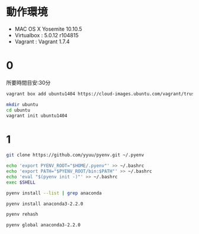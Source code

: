 
# 動作環境

- MAC OS X Yosemite 10.10.5
- Virtualbox : 5.0.12 r104815
- Vagrant : Vagrant 1.7.4

# 0
所要時間目安:30分
```bash
vagrant box add ubuntu1404 https://cloud-images.ubuntu.com/vagrant/trusty/current/trusty-server-cloudimg-amd64-vagrant-disk1.box

mkdir ubuntu
cd ubuntu
vagrant init ubuntu1404
```

# 1

```bash
git clone https://github.com/yyuu/pyenv.git ~/.pyenv

echo 'export PYENV_ROOT="$HOME/.pyenv"' >> ~/.bashrc
echo 'export PATH="$PYENV_ROOT/bin:$PATH"' >> ~/.bashrc
echo 'eval "$(pyenv init -)"' >> ~/.bashrc
exec $SHELL

pyenv install --list | grep anaconda

pyenv install anaconda3-2.2.0

pyenv rehash

pyenv global anaconda3-2.2.0
```
